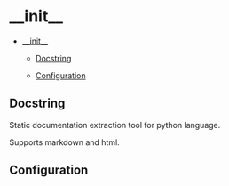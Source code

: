 # \_\_init\_\_



  + [\_\_init\_\_](#__init__)

    + [Docstring](#docstring)

    + [Configuration](#configuration)



## Docstring

Static documentation extraction tool for python language.

Supports markdown and html.

## Configuration

